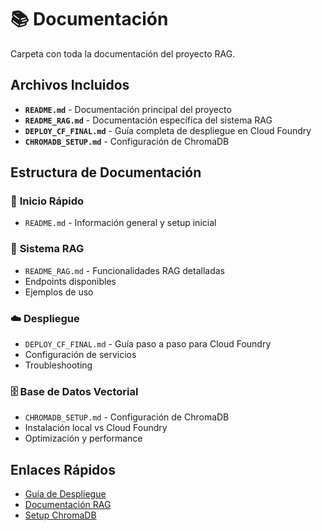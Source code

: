 # 📚 Documentación

Carpeta con toda la documentación del proyecto RAG.

## Archivos Incluidos

- **`README.md`** - Documentación principal del proyecto
- **`README_RAG.md`** - Documentación específica del sistema RAG
- **`DEPLOY_CF_FINAL.md`** - Guía completa de despliegue en Cloud Foundry
- **`CHROMADB_SETUP.md`** - Configuración de ChromaDB

## Estructura de Documentación

### 🚀 **Inicio Rápido**
- `README.md` - Información general y setup inicial

### 🤖 **Sistema RAG**
- `README_RAG.md` - Funcionalidades RAG detalladas
- Endpoints disponibles
- Ejemplos de uso

### ☁️ **Despliegue**
- `DEPLOY_CF_FINAL.md` - Guía paso a paso para Cloud Foundry
- Configuración de servicios
- Troubleshooting

### 🗄️ **Base de Datos Vectorial**
- `CHROMADB_SETUP.md` - Configuración de ChromaDB
- Instalación local vs Cloud Foundry
- Optimización y performance

## Enlaces Rápidos

- [Guía de Despliegue](./DEPLOY_CF_FINAL.md)
- [Documentación RAG](./README_RAG.md)
- [Setup ChromaDB](./CHROMADB_SETUP.md)
